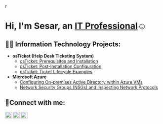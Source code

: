 r<h1>Hi, I'm Sesar, an <a href="https://linkedin.com/in/Josh">IT Professional</a>☺</h1>

<h2>👨‍💻 Information Technology Projects:</h2>

- <b>osTicket (Help Desk Ticketing System)</b>
  - [osTicket: Prerequisites and Installation](https://github.com/sesarlopez22/osticket-prereqs)
  - [osTicket: Post-Installation Configuration](https://github.com/sesarlopez/post-install-config)
  - [osTicket: Ticket Lifecycle Examples](https://github.com/sesarlopez22/ticket-lifecycle)
- <b>Microsoft Azure</b>
  - [Configuring On-premises Active Directory within Azure VMs](https://github.com/sesarlopez22/configure-ad)
  - [Network Security Groups (NSGs) and Inspecting Network Protocols](https://github.com/sesarlopez/azure-network-protocols)

<h2>🤳Connect with me:</h2>

[<img align="left" alt="Josh | Twitter" width="22px" src="https://cdn.jsdelivr.net/npm/simple-icons@v3/icons/twitter.svg" />][twitter]
[<img align="left" alt="Josh | LinkedIn" width="22px" src="https://cdn.jsdelivr.net/npm/simple-icons@v3/icons/linkedin.svg" />][linkedin]
[<img align="left" alt="Josh | Instagram" width="22px" src="https://cdn.jsdelivr.net/npm/simple-icons@v3/icons/instagram.svg" />][instagram]

[twitter]: https://twitter.com/Josh
[instagram]: https://www.instagram.com/Josh
[linkedin]: https://linkedin.com/in/Josh
